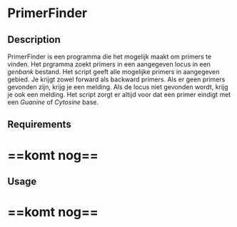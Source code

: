 # PrimerFinder
## Description
PrimerFinder is een programma die het mogelijk maakt om primers te vinden. Het prgramma zoekt primers in een aangegeven locus in een *genbank* bestand. Het script geeft alle mogelijke primers in aangegeven gebied. Je krijgt zowel forward als backward primers. Als er geen primers gevonden zijn, krijg je een melding. Als de locus niet gevonden wordt, krijg je ook een melding. Het script zorgt er altijd voor dat een primer eindigt met een *Guanine* of *Cytosine* base. 

## Requirements
==komt nog==
==

## Usage
==komt nog==
==